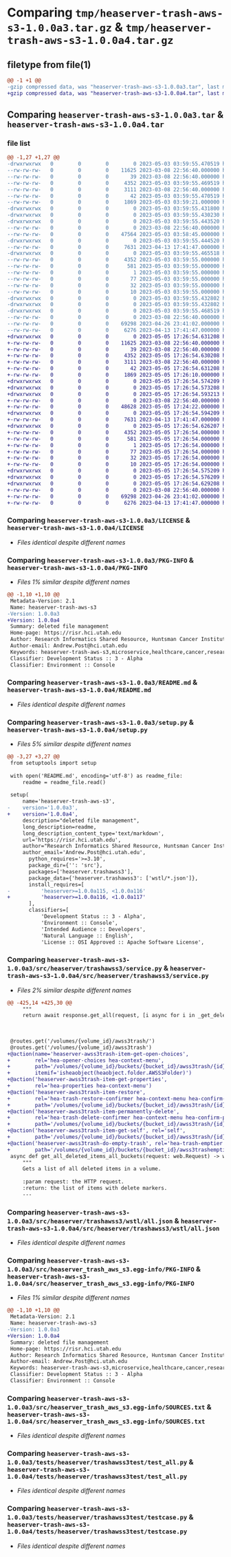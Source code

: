 # Comparing `tmp/heaserver-trash-aws-s3-1.0.0a3.tar.gz` & `tmp/heaserver-trash-aws-s3-1.0.0a4.tar.gz`

## filetype from file(1)

```diff
@@ -1 +1 @@
-gzip compressed data, was "heaserver-trash-aws-s3-1.0.0a3.tar", last modified: Wed May  3 03:59:55 2023, max compression
+gzip compressed data, was "heaserver-trash-aws-s3-1.0.0a4.tar", last modified: Fri May  5 17:26:54 2023, max compression
```

## Comparing `heaserver-trash-aws-s3-1.0.0a3.tar` & `heaserver-trash-aws-s3-1.0.0a4.tar`

### file list

```diff
@@ -1,27 +1,27 @@
-drwxrwxrwx   0        0        0        0 2023-05-03 03:59:55.470519 heaserver-trash-aws-s3-1.0.0a3/
--rw-rw-rw-   0        0        0    11625 2023-03-08 22:56:40.000000 heaserver-trash-aws-s3-1.0.0a3/LICENSE
--rw-rw-rw-   0        0        0       39 2023-03-08 22:56:40.000000 heaserver-trash-aws-s3-1.0.0a3/MANIFEST.in
--rw-rw-rw-   0        0        0     4352 2023-05-03 03:59:55.469519 heaserver-trash-aws-s3-1.0.0a3/PKG-INFO
--rw-rw-rw-   0        0        0     3111 2023-03-08 22:56:40.000000 heaserver-trash-aws-s3-1.0.0a3/README.md
--rw-rw-rw-   0        0        0       42 2023-05-03 03:59:55.470519 heaserver-trash-aws-s3-1.0.0a3/setup.cfg
--rw-rw-rw-   0        0        0     1869 2023-05-03 03:59:21.000000 heaserver-trash-aws-s3-1.0.0a3/setup.py
-drwxrwxrwx   0        0        0        0 2023-05-03 03:59:55.431800 heaserver-trash-aws-s3-1.0.0a3/src/
-drwxrwxrwx   0        0        0        0 2023-05-03 03:59:55.430230 heaserver-trash-aws-s3-1.0.0a3/src/heaserver/
-drwxrwxrwx   0        0        0        0 2023-05-03 03:59:55.443520 heaserver-trash-aws-s3-1.0.0a3/src/heaserver/trashawss3/
--rw-rw-rw-   0        0        0        0 2023-03-08 22:56:40.000000 heaserver-trash-aws-s3-1.0.0a3/src/heaserver/trashawss3/__init__.py
--rw-rw-rw-   0        0        0    47564 2023-05-03 03:58:45.000000 heaserver-trash-aws-s3-1.0.0a3/src/heaserver/trashawss3/service.py
-drwxrwxrwx   0        0        0        0 2023-05-03 03:59:55.444520 heaserver-trash-aws-s3-1.0.0a3/src/heaserver/trashawss3/wstl/
--rw-rw-rw-   0        0        0     7631 2023-04-13 17:41:47.000000 heaserver-trash-aws-s3-1.0.0a3/src/heaserver/trashawss3/wstl/all.json
-drwxrwxrwx   0        0        0        0 2023-05-03 03:59:55.465518 heaserver-trash-aws-s3-1.0.0a3/src/heaserver_trash_aws_s3.egg-info/
--rw-rw-rw-   0        0        0     4352 2023-05-03 03:59:55.000000 heaserver-trash-aws-s3-1.0.0a3/src/heaserver_trash_aws_s3.egg-info/PKG-INFO
--rw-rw-rw-   0        0        0      581 2023-05-03 03:59:55.000000 heaserver-trash-aws-s3-1.0.0a3/src/heaserver_trash_aws_s3.egg-info/SOURCES.txt
--rw-rw-rw-   0        0        0        1 2023-05-03 03:59:55.000000 heaserver-trash-aws-s3-1.0.0a3/src/heaserver_trash_aws_s3.egg-info/dependency_links.txt
--rw-rw-rw-   0        0        0       77 2023-05-03 03:59:55.000000 heaserver-trash-aws-s3-1.0.0a3/src/heaserver_trash_aws_s3.egg-info/entry_points.txt
--rw-rw-rw-   0        0        0       32 2023-05-03 03:59:55.000000 heaserver-trash-aws-s3-1.0.0a3/src/heaserver_trash_aws_s3.egg-info/requires.txt
--rw-rw-rw-   0        0        0       10 2023-05-03 03:59:55.000000 heaserver-trash-aws-s3-1.0.0a3/src/heaserver_trash_aws_s3.egg-info/top_level.txt
-drwxrwxrwx   0        0        0        0 2023-05-03 03:59:55.432802 heaserver-trash-aws-s3-1.0.0a3/tests/
-drwxrwxrwx   0        0        0        0 2023-05-03 03:59:55.432802 heaserver-trash-aws-s3-1.0.0a3/tests/heaserver/
-drwxrwxrwx   0        0        0        0 2023-05-03 03:59:55.468519 heaserver-trash-aws-s3-1.0.0a3/tests/heaserver/trashawss3test/
--rw-rw-rw-   0        0        0        0 2023-03-08 22:56:40.000000 heaserver-trash-aws-s3-1.0.0a3/tests/heaserver/trashawss3test/__init__.py
--rw-rw-rw-   0        0        0    69298 2023-04-26 23:41:02.000000 heaserver-trash-aws-s3-1.0.0a3/tests/heaserver/trashawss3test/test_all.py
--rw-rw-rw-   0        0        0     6276 2023-04-13 17:41:47.000000 heaserver-trash-aws-s3-1.0.0a3/tests/heaserver/trashawss3test/testcase.py
+drwxrwxrwx   0        0        0        0 2023-05-05 17:26:54.631208 heaserver-trash-aws-s3-1.0.0a4/
+-rw-rw-rw-   0        0        0    11625 2023-03-08 22:56:40.000000 heaserver-trash-aws-s3-1.0.0a4/LICENSE
+-rw-rw-rw-   0        0        0       39 2023-03-08 22:56:40.000000 heaserver-trash-aws-s3-1.0.0a4/MANIFEST.in
+-rw-rw-rw-   0        0        0     4352 2023-05-05 17:26:54.630208 heaserver-trash-aws-s3-1.0.0a4/PKG-INFO
+-rw-rw-rw-   0        0        0     3111 2023-03-08 22:56:40.000000 heaserver-trash-aws-s3-1.0.0a4/README.md
+-rw-rw-rw-   0        0        0       42 2023-05-05 17:26:54.631208 heaserver-trash-aws-s3-1.0.0a4/setup.cfg
+-rw-rw-rw-   0        0        0     1869 2023-05-05 17:26:10.000000 heaserver-trash-aws-s3-1.0.0a4/setup.py
+drwxrwxrwx   0        0        0        0 2023-05-05 17:26:54.574209 heaserver-trash-aws-s3-1.0.0a4/src/
+drwxrwxrwx   0        0        0        0 2023-05-05 17:26:54.573208 heaserver-trash-aws-s3-1.0.0a4/src/heaserver/
+drwxrwxrwx   0        0        0        0 2023-05-05 17:26:54.593213 heaserver-trash-aws-s3-1.0.0a4/src/heaserver/trashawss3/
+-rw-rw-rw-   0        0        0        0 2023-03-08 22:56:40.000000 heaserver-trash-aws-s3-1.0.0a4/src/heaserver/trashawss3/__init__.py
+-rw-rw-rw-   0        0        0    48628 2023-05-05 17:24:22.000000 heaserver-trash-aws-s3-1.0.0a4/src/heaserver/trashawss3/service.py
+drwxrwxrwx   0        0        0        0 2023-05-05 17:26:54.594209 heaserver-trash-aws-s3-1.0.0a4/src/heaserver/trashawss3/wstl/
+-rw-rw-rw-   0        0        0     7631 2023-04-13 17:41:47.000000 heaserver-trash-aws-s3-1.0.0a4/src/heaserver/trashawss3/wstl/all.json
+drwxrwxrwx   0        0        0        0 2023-05-05 17:26:54.626207 heaserver-trash-aws-s3-1.0.0a4/src/heaserver_trash_aws_s3.egg-info/
+-rw-rw-rw-   0        0        0     4352 2023-05-05 17:26:54.000000 heaserver-trash-aws-s3-1.0.0a4/src/heaserver_trash_aws_s3.egg-info/PKG-INFO
+-rw-rw-rw-   0        0        0      581 2023-05-05 17:26:54.000000 heaserver-trash-aws-s3-1.0.0a4/src/heaserver_trash_aws_s3.egg-info/SOURCES.txt
+-rw-rw-rw-   0        0        0        1 2023-05-05 17:26:54.000000 heaserver-trash-aws-s3-1.0.0a4/src/heaserver_trash_aws_s3.egg-info/dependency_links.txt
+-rw-rw-rw-   0        0        0       77 2023-05-05 17:26:54.000000 heaserver-trash-aws-s3-1.0.0a4/src/heaserver_trash_aws_s3.egg-info/entry_points.txt
+-rw-rw-rw-   0        0        0       32 2023-05-05 17:26:54.000000 heaserver-trash-aws-s3-1.0.0a4/src/heaserver_trash_aws_s3.egg-info/requires.txt
+-rw-rw-rw-   0        0        0       10 2023-05-05 17:26:54.000000 heaserver-trash-aws-s3-1.0.0a4/src/heaserver_trash_aws_s3.egg-info/top_level.txt
+drwxrwxrwx   0        0        0        0 2023-05-05 17:26:54.575209 heaserver-trash-aws-s3-1.0.0a4/tests/
+drwxrwxrwx   0        0        0        0 2023-05-05 17:26:54.576209 heaserver-trash-aws-s3-1.0.0a4/tests/heaserver/
+drwxrwxrwx   0        0        0        0 2023-05-05 17:26:54.629208 heaserver-trash-aws-s3-1.0.0a4/tests/heaserver/trashawss3test/
+-rw-rw-rw-   0        0        0        0 2023-03-08 22:56:40.000000 heaserver-trash-aws-s3-1.0.0a4/tests/heaserver/trashawss3test/__init__.py
+-rw-rw-rw-   0        0        0    69298 2023-04-26 23:41:02.000000 heaserver-trash-aws-s3-1.0.0a4/tests/heaserver/trashawss3test/test_all.py
+-rw-rw-rw-   0        0        0     6276 2023-04-13 17:41:47.000000 heaserver-trash-aws-s3-1.0.0a4/tests/heaserver/trashawss3test/testcase.py
```

### Comparing `heaserver-trash-aws-s3-1.0.0a3/LICENSE` & `heaserver-trash-aws-s3-1.0.0a4/LICENSE`

 * *Files identical despite different names*

### Comparing `heaserver-trash-aws-s3-1.0.0a3/PKG-INFO` & `heaserver-trash-aws-s3-1.0.0a4/PKG-INFO`

 * *Files 1% similar despite different names*

```diff
@@ -1,10 +1,10 @@
 Metadata-Version: 2.1
 Name: heaserver-trash-aws-s3
-Version: 1.0.0a3
+Version: 1.0.0a4
 Summary: deleted file management
 Home-page: https://risr.hci.utah.edu
 Author: Research Informatics Shared Resource, Huntsman Cancer Institute, Salt Lake City, UT
 Author-email: Andrew.Post@hci.utah.edu
 Keywords: heaserver-trash-aws-s3,microservice,healthcare,cancer,research,informatics
 Classifier: Development Status :: 3 - Alpha
 Classifier: Environment :: Console
```

### Comparing `heaserver-trash-aws-s3-1.0.0a3/README.md` & `heaserver-trash-aws-s3-1.0.0a4/README.md`

 * *Files identical despite different names*

### Comparing `heaserver-trash-aws-s3-1.0.0a3/setup.py` & `heaserver-trash-aws-s3-1.0.0a4/setup.py`

 * *Files 5% similar despite different names*

```diff
@@ -3,27 +3,27 @@
 from setuptools import setup
 
 with open('README.md', encoding='utf-8') as readme_file:
     readme = readme_file.read()
 
 setup(
     name='heaserver-trash-aws-s3',
-    version='1.0.0a3',
+    version='1.0.0a4',
     description="deleted file management",
     long_description=readme,
     long_description_content_type='text/markdown',
     url='https://risr.hci.utah.edu',
     author="Research Informatics Shared Resource, Huntsman Cancer Institute, Salt Lake City, UT",
     author_email='Andrew.Post@hci.utah.edu',
       python_requires='>=3.10',
       package_dir={'': 'src'},
       packages=['heaserver.trashawss3'],
       package_data={'heaserver.trashawss3': ['wstl/*.json']},
       install_requires=[
-          'heaserver>=1.0.0a115, <1.0.0a116'
+          'heaserver>=1.0.0a116, <1.0.0a117'
       ],
       classifiers=[
           'Development Status :: 3 - Alpha',
           'Environment :: Console',
           'Intended Audience :: Developers',
           'Natural Language :: English',
           'License :: OSI Approved :: Apache Software License',
```

### Comparing `heaserver-trash-aws-s3-1.0.0a3/src/heaserver/trashawss3/service.py` & `heaserver-trash-aws-s3-1.0.0a4/src/heaserver/trashawss3/service.py`

 * *Files 2% similar despite different names*

```diff
@@ -425,14 +425,30 @@
     """
     return await response.get_all(request, [i async for i in _get_deleted_items(request)])
 
 
 
 @routes.get('/volumes/{volume_id}/awss3trash/')
 @routes.get('/volumes/{volume_id}/awss3trash')
+@action(name='heaserver-awss3trash-item-get-open-choices',
+        rel='hea-opener-choices hea-context-menu',
+        path='/volumes/{volume_id}/buckets/{bucket_id}/awss3trash/{id}/opener',
+        itemif='isheaobject(heaobject.folder.AWSS3Folder)')
+@action('heaserver-awss3trash-item-get-properties',
+        rel='hea-properties hea-context-menu')
+@action('heaserver-awss3trash-item-restore',
+        rel='hea-trash-restore-confirmer hea-context-menu hea-confirm-prompt',
+        path='/volumes/{volume_id}/buckets/{bucket_id}/awss3trash/{id}/restorer')
+@action('heaserver-awss3trash-item-permanently-delete',
+        rel='hea-trash-delete-confirmer hea-context-menu hea-confirm-prompt',
+        path='/volumes/{volume_id}/buckets/{bucket_id}/awss3trash/{id}/deleter')
+@action('heaserver-awss3trash-item-get-self', rel='self',
+        path='/volumes/{volume_id}/buckets/{bucket_id}/awss3trash/{id}')
+@action('heaserver-awss3trash-do-empty-trash', rel='hea-trash-emptier',
+        path='/volumes/{volume_id}/buckets/{bucket_id}/awss3trashemptier')
 async def get_all_deleted_items_all_buckets(request: web.Request) -> web.Response:
     """
     Gets a list of all deleted items in a volume.
 
     :param request: the HTTP request.
     :return: the list of items with delete markers.
     ---
```

### Comparing `heaserver-trash-aws-s3-1.0.0a3/src/heaserver/trashawss3/wstl/all.json` & `heaserver-trash-aws-s3-1.0.0a4/src/heaserver/trashawss3/wstl/all.json`

 * *Files identical despite different names*

### Comparing `heaserver-trash-aws-s3-1.0.0a3/src/heaserver_trash_aws_s3.egg-info/PKG-INFO` & `heaserver-trash-aws-s3-1.0.0a4/src/heaserver_trash_aws_s3.egg-info/PKG-INFO`

 * *Files 1% similar despite different names*

```diff
@@ -1,10 +1,10 @@
 Metadata-Version: 2.1
 Name: heaserver-trash-aws-s3
-Version: 1.0.0a3
+Version: 1.0.0a4
 Summary: deleted file management
 Home-page: https://risr.hci.utah.edu
 Author: Research Informatics Shared Resource, Huntsman Cancer Institute, Salt Lake City, UT
 Author-email: Andrew.Post@hci.utah.edu
 Keywords: heaserver-trash-aws-s3,microservice,healthcare,cancer,research,informatics
 Classifier: Development Status :: 3 - Alpha
 Classifier: Environment :: Console
```

### Comparing `heaserver-trash-aws-s3-1.0.0a3/src/heaserver_trash_aws_s3.egg-info/SOURCES.txt` & `heaserver-trash-aws-s3-1.0.0a4/src/heaserver_trash_aws_s3.egg-info/SOURCES.txt`

 * *Files identical despite different names*

### Comparing `heaserver-trash-aws-s3-1.0.0a3/tests/heaserver/trashawss3test/test_all.py` & `heaserver-trash-aws-s3-1.0.0a4/tests/heaserver/trashawss3test/test_all.py`

 * *Files identical despite different names*

### Comparing `heaserver-trash-aws-s3-1.0.0a3/tests/heaserver/trashawss3test/testcase.py` & `heaserver-trash-aws-s3-1.0.0a4/tests/heaserver/trashawss3test/testcase.py`

 * *Files identical despite different names*

